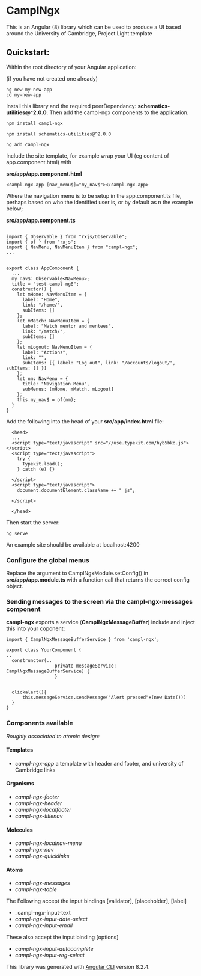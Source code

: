 # CamplNgx

This is an Angular (8) library which can be used to produce a UI based around the University of Cambridge, Project Light template

## Quickstart:

Within the root directory of your Angular application:

(if you have not created one already)

```
ng new my-new-app
cd my-new-app
```

Install this library and the required peerDependancy: **schematics-utilities@^2.0.0**. Then add the campl-ngx components to the application.

```
npm install campl-ngx

npm install schematics-utilities@^2.0.0

ng add campl-ngx
```

Include the site template, for example wrap your UI (eg content of app.component.html) with

**src/app/app.component.html**

```
<campl-ngx-app [nav_menu$]="my_nav$"></campl-ngx-app>
```

Where the navigation menu is to be setup in the app.component.ts file, perhaps based on who the identified user is, or by default as n the example below;

**src/app/app.component.ts**

```

import { Observable } from "rxjs/Observable";
import { of } from "rxjs";
import { NavMenu, NavMenuItem } from "campl-ngx";
...


export class AppComponent {
  ...
  my_nav$: Observable<NavMenu>;
  title = "test-campl-ng8";
  constructor() {
    let mHome: NavMenuItem = {
      label: "Home",
      link: "/home/",
      subItems: []
    };
    let mMatch: NavMenuItem = {
      label: "Match mentor and mentees",
      link: "/match/",
      subItems: []
    };
    let mLogout: NavMenuItem = {
      label: "Actions",
      link: "",
      subItems: [{ label: "Log out", link: "/accounts/logout/", subItems: [] }]
    };
    let nm: NavMenu = {
      title: "Navigation Menu",
      subMenus: [mHome, mMatch, mLogout]
    };
    this.my_nav$ = of(nm);
  }
}
```

Add the following into the head of your **src/app/index.html** file:

```
  <head>
  ...
  <script type="text/javascript" src="//use.typekit.com/hyb5bko.js"></script>
  <script type="text/javascript">
    try {
      Typekit.load();
    } catch (e) {}

  </script>
  <script type="text/javascript">
    document.documentElement.className += " js";

  </script>

  </head>
```

Then start the server:

```
ng serve
```

An example site should be available at localhost:4200

### Configure the global menus

Replace the argument to CamplNgxModule.setConfig() in **src/app/app.module.ts** with a function call that returns the correct config object.

### Sending messages to the screen via the campl-ngx-messages component

**campl-ngx** exports a service (**CamplNgxMessageBuffer**) include and inject this into your coponent:

```
import { CamplNgxMessageBufferService } from 'campl-ngx';

export class YourComponent {
..
  construnctor(..
                  private messageService: CamplNgxMessageBufferService) {
                  }


  clickalert(){
      this.messageService.sendMessage("Alert pressed"+(new Date()))
  }
}
```

### Components available

*Roughly associated to atomic design:*

#### Templates

* _campl-ngx-app_ a template with header and footer, and university of Cambridge links

#### Organisms

* _campl-ngx-footer_
* _campl-ngx-header_
* _campl-ngx-localfooter_
* _campl-ngx-titlenav_

#### Molecules

* _campl-ngx-localnav-menu_
* _campl-ngx-nav_
* _campl-ngx-quicklinks_


#### Atoms

* _campl-ngx-messages_
* _campl-ngx-table_

The Following accept the input bindings [validator], [placeholder], [label]

* _campl-ngx-input-text
* _campl-ngx-input-date-select_
* _campl-ngx-input-email_

These also accept the input binding [options]

* _campl-ngx-input-autocomplete_
* _campl-ngx-input-reg-select_



This library was generated with [Angular CLI](https://github.com/angular/angular-cli) version 8.2.4.
